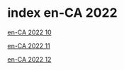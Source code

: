 # index en-CA 2022

<a href="./10">en-CA 2022 10</a>

<a href="./11">en-CA 2022 11</a>

<a href="./12">en-CA 2022 12</a>
